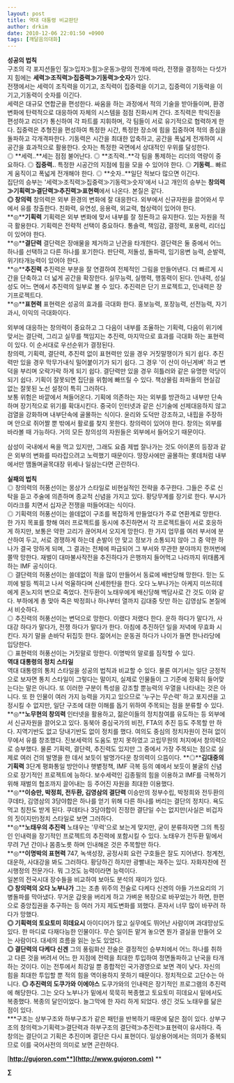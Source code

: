 ```yaml
---
layout: post
title: 역대 대통령 비교판단
author: drkim
date: 2010-12-06 22:01:50 +0900
tags: [깨달음의대화]
---
```



  
  **성공의 법칙**   
 구조의 각 포지션들인 질≫입자≫힘≫운동≫량의 전개에 따라, 전쟁을 결정하는 다섯가지 힘에는 **세력≫조직력≫집중력≫기동력≫숫자**가 있다.    
 전쟁에서는 세력이 조직력을 이기고, 조직력이 집중력을 이기고, 집중력이 기동력을 이기고,기동력이 숫자를 이긴다.   
 세력은 대규모 연합군을 편성한다. 싸움을 하는 과정에서 적의 기술을 받아들이며, 환경변화에 탄력적으로 대응하여 자체의 시스템을 점점 진화시켜 간다. 조직력은 학익진을 편성하고 리더가 통신하여 각 파트를 지휘하며, 각 팀들이 서로 유기적으로 협력하게 한다. 집중력은 추형진을 편성하여 특정한 시간, 특정한 장소에 힘을 집중하여 적의 종심을 돌파하고 각개격파한다. 기동력은 시간을 최대한 압축하고, 공간을 폭넓게 전개하여 시공간을 효과적으로 활용한다. 숫자는 특정한 국면에서 상대적인 우위를 달성한다.   
 ◎ **세력..**세는 점점 불어난다. ◎ **조직력..**각 팀을 통제하는 리더의 역량이 중요하다. ◎ **집중력.**. 특정한 시공간의 지점에 힘을 모을 수 있어야 한다.  ◎ **기동력.**. 빠르게 움직이고 폭넓게 전개해야 한다. ◎ **숫자..**일단 적보다 많으면 이긴다.   
 집단의 승부는 '세력≫조직력≫집중력≫기동력≫숫자'에서 나고 개인의 승부는 **창의력≫기획력≫결단력≫추진력≫표현력**에서 나온다. 본질은 같다.   
  **◎ 창의력** 창의력은 외부 환경의 변화에 잘 대응한다. 외부에서 신규자원을 끌어와서 무에서 유를 창출한다. 친화력, 유연성, 응용력, 외교력, 협상력이 있어야 한다.    
 **◎****기획력** 기획력은 외부 변화에 맞서 내부를 잘 정돈하고 유지한다. 있는 자원을 적극 활용한다. 기획력은 전략적 선택이 중요하다. 통솔력, 책임감, 결정력, 포용력, 리더십이 있어야 한다.   
 **◎****결단력** 결단력은 장애물을 제거하고 난관을 타개한다. 결단력은 둘 중에서 어느 하나를 선택하고 다른 하나를 포기한다. 판단력, 저돌성, 돌파력, 임기응변 능력, 순발력, 위기타개능력이 있어야 한다.   
 **◎****추진력** 추진력은 부분을 잘 연결하여 전체적인 그림을 만들어낸다. 더 빠르게 시간을 단축하고 더 넓게 공간을 확장한다. 실무능력, 실행력, 행동력이 된다. 인내력, 성실성도 어느 면에서 추진력의 일부로 볼 수 있다. 추진력은 단기 프로젝트고, 인내력은 장기프로젝트다.    
 **◎****표현력** 표현력은 성공의 효과를 극대화 한다. 홍보능력, 포장능력, 선전능력, 자기과시, 이익의 극대화이다.    
    
 외부에 대응하는 창의력이 중요하고 그 다음이 내부를 조율하는 기획력, 다음이 위기에 맞서는 결단력, 그리고 실무를 책임지는 추진력, 마지막으로 효과를 극대화 하는 표현력이 있다. 이 순서대로 우선순위가 결정된다.    
 창의력, 기획력, 결단력, 추진력 없이 표현력만 있을 경우 거짓말쟁이가 되기 쉽다. 추진력만 있을 경우 막무가내식 밀어붙이기가 되기 쉽다. 그 경우 '이 산이 아닌게벼' 하고 변덕을 부리며 오락가락 하게 되기 쉽다. 결단력만 있을 경우 히틀러와 같은 유명한 악당이 되기 쉽다. 기획이 잘못되면 집단을 위험에 빠뜨릴 수 있다. 책상물림 좌파들의 현실감 없는 잘못된 노선 설정이 특히 그러하다.    
 보통 위험은 바깥에서 쳐들어온다. 기획에 의존하는 자는 외부를 방관하고 내부만 단속하며 장기적으로 위기를 확대시킨다. 중국이 인터넷과 같은 신기술에 선제대응하지 않고 검열을 강화하며 내부단속에 골몰하는 식이다. 윤리와 도덕만 강조하고, 내핍을 주장하며 안으로 쥐어짤 뿐 밖에서 활로를 찾지 못한다. 창의력이 있어야 한다. 창의는 외부를 바라볼 때 가능하다. 거의 모든 창의성의 자원들은 외부에서 들어오기 때문이다.   
   
삼성이 국내에서 욕을 먹고 있지만, 그래도 요즘 제법 잘나가는 것도 아이폰의 등장과 같은 외부의 변화를 따라잡으려고 노력했기 때문이다. 땅장사에만 골몰하는 롯데처럼 내부에서만 맴돌며골목대장 위세나 일삼는다면 곤란하다.   
   
  **실패의 법칙**   
 ◎ 창의력의 허풍선이는 몽상가 스타일로 비현실적인 전략을 추구한다. 그들은 주로 신탁을 듣고 주술에 의존하며 종교적 신념을 가지고 있다. 황당무계를 장기로 한다. 부시가 이라크를 치면서 십자군 전쟁을 떠들어대는 식이다.    
 ◎ 기획력의 허풍선이는 쓸데없이 구조를 복잡하게 만들었다가 주로 연환계로 망한다. 한 가지 목표를 향해 여러 프로젝트를 동시에 추진하면서 각 프로젝트들이 서로 호응하게 하지만, 보통은 약한 고리가 끊어져서 오지게 망한다. 한 가지 업무를 여러 부서에 분산하여 두고, 서로 경쟁하게 하는데 손발이 안 맞고 정보가 소통되지 않아 그 중 약한 하나가 결국 망하게 되며, 그 결과는 전체에 파급되어 그 부서와 무관한 분야까지 한꺼번에 쫄딱 망한다. 재벌이 대마불사작전을 추진하다가 은행까지 들어먹고 나라까지 위태롭게 하는 IMF 공식이다.    
 ◎ 결단력의 허풍선이는 쓸데없이 적을 많이 만들어서 동료에 배반당해 망한다. 믿는 도끼에 발등 찍히고 나서 억울하다며 신세한탄을 한다. 오다 노부나가는 아케지 미쓰히데에게 혼노지의 변으로 죽었다. 전두환이 노태우에게 배신당해 백담사로 간 것도 이와 같다. 부하에게 총 맞아 죽은 박정희나 하나부터 열까지 김대중 탓만 하는 김영삼도 본질에서 비슷하다.   
 ◎ 추진력의 허풍선이는 변덕으로 망한다. 이랬다 저랬다 한다. 운하 하다가 말다가, 사대강 하다가 말다가, 전쟁 하다가 말다가 한다. 아침에 추진하던 일을 저녁에 무효화 시킨다. 자기 말을 손바닥 뒤집듯 한다. 젊어서는 운동권 하다가 나이가 들면 한나라당에 입당한다.   
 ◎ 표현력의 허풍선이는 거짓말로 망한다. 이명박의 말로를 짐작할 수 있다.    
  **역대 대통령의 정치 스타일**   
 역대 대통령의 통치 스타일을 성공의 법칙과 비교할 수 있다. 물론 여기서는 일단 긍정적으로 보자면 통치 스타일이 그렇다는 말이지, 실제로 인물들이 그 기준에 정확히 들어맞는다는 말은 아니다. 또 이러한 구분이 특성을 강조할 뿐능력의 우열을 나타내는 것은 아니다. 또 한 인물이 여러 가지 능력을 가지고 있으므로 '누구는 무슨력' 하고 포지션을 고정시킬 수 없지만, 일단 구조에 대한 이해를 돕기 위하여 주목되는 점을 분류할 수 있다.    
 **◎****노무현의 창의력** 인터넷을 활용하고, 젊은이들의 정치참여를 유도하는 등 외부에서 신규자원을 끌어오고 있다. 동북아 중심국가의 비전, FTA의 추진 등도 주목할 만 하다. 지역기반도 없고 당내기반도 없이 정치를 했다. 여의도 중심의 정치자원이 전혀 없이 무에서 유를 창조했다. 진보세력의 도움도 받지 못하였고 고립무원의 처지에서 창의력으로 승부했다. 물론 기획력, 결단력, 추진력도 있지만 그 중에서 가장 주목되는 점으로 실제로 여러 건의 발명을 한 데서 보듯이 발명가다운 창의력이 으뜸이다.   **◎****김대중의 기획력** 3단계 평화통일 방안이나 햇볕정책, IMF 극복 등의 예에서 보듯이 불굴의 신념으로 장기적인 프로젝트에 능하다. 보수세력인 김종필의 힘을 이용하고 IMF를 극복하기 위해 재벌의 협조까지 끌어내는 등 주어진 자원을 최대한 이용했다.    
 **◎****이승만, 박정희, 전두환, 김영삼의 결단력** 이승만의 정부수립, 박정희와 전두환의 쿠데타, 김영삼의 3당야합은 하나를 얻기 위해 다른 하나를 버리는 결단의 정치다. 욕도 먹고 칭찬도 받게 된다. 쿠데타나 3당야합이 진정한 결단일 수는 없지만(사실은 비겁자의 짓이지만)정치 스타일로 보면 그러하다.    
 **◎****노태우의 추진력** 노태우는 '무력'으로 보는게 맞지만, 굳이 분류하자면 그의 특징인 인내력을 장기적인 프로젝트의 추진력에 포함시킬 수 있다. 노태우가 전두환 밑에서 무려 7년 간이나 몸종노릇 하며 인내해온 것은 주목할만 하다.    
 **◎****이명박의 표현력** 747, 녹색성장, 공정사회 요런 구호들은 잘도 지어낸다. 청계천, 대운하, 사대강을 봐도 그러하다. 황당하긴 하지만 광빨내는 재주는 있다. 자화자찬에 전시행정의 전문가다. 뭐 그것도 능력이라면 능력이다.     
 일본의 전국시대 장수들을 비교하여 보아도 분석의 재미가 있다.   
 **◎ 창의력의 오다 노부나가** 그는 조총 위주의 전술로 다케다 신겐의 아들 가쓰요리의 기병돌파를 막아냈다. 무거운 갑옷을 버리게 하고 가벼운 복장으로 바꾸었는가 하면, 한편으로 중앙집권을 추구하는 등 여러 가지 제도변화를 꾀했다. 혼자서 너무 많이 바꾸려 하다가 망했다.    
 **◎ 기획력의 토요토미 히데요시** 아이디어가 많고 실무에도 뛰어난 사람이며 과대망상도 있다. 한 마디로 다재다능한 인물이다. 무슨 일이든 맡겨 놓으면 뭔가 결실을 만들어 오는 사람이다. 대세의 흐름을 읽는 눈도 있었다.    
**◎ 결단력의 다케다 신겐** 그의 풍림화산 전술은 결정적인 승부처에서 어느 하나를 취하고 다른 것을 버려서 어느 한 지점에 전력을 최대한 투입하여 정면돌파하고 난국을 타개하는 것이다. 이는 전투에서 최강일 뿐 종합적인 국가경영으로 보면 격이 낮다. 자신의 힘을 최대한 투입할 뿐 적의 힘을 역이용하지 못하기 때문이다. 정치적으로 고단수는 아니다.  **◎ 추진력의 도쿠가와 이에야스** 도쿠가와의 인내력은 장기적인 프로그램의 추진력에 해당한다. 그는 오다 노부나가 밑에서 묵묵히 복종했고 토요토미 히데요시 밑에서도 복종했다. 복종의 달인이었다. 늘그막에 한 자리 하게 되었다. 생긴 것도 노태우를 닮은 점이 있다.   
  \***구조는 상부구조와 하부구조가 같은 패턴을 반복하기 때문에 닮은 점이 있다. 상부구조의 창의력≫기획력≫결단력과 하부구조의 결단력≫추진력≫표현력이 유사하다. 즉 창의는 결단이고 기획은 추진이며 결단은 다시 표현이다. 일상용어에서는 의미가 중복되므로 이를 국어사전의 의미로 보면 곤란하다.    
 









[**http://gujoron.com**](http://www.gujoron.com)** 
**

**∑**